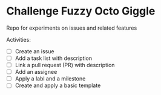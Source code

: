 # Challenge Fuzzy Octo Giggle
Repo for experiments on issues and related features

Activities:

- [ ] Create an issue
- [ ] Add a task list with description
- [ ] Link a pull request (PR) with description
- [ ] Add an assignee
- [ ] Apply a labl and a milestone
- [ ] Create and apply a basic template
